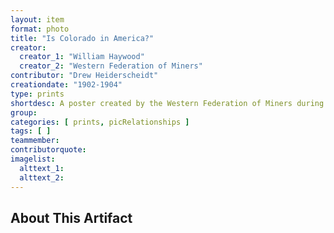 ```yaml
---
layout: item
format: photo
title: "Is Colorado in America?"
creator: 
  creator_1: "William Haywood"
  creator_2: "Western Federation of Miners"
contributor: "Drew Heiderscheidt"
creationdate: "1902-1904"
type: prints
shortdesc: A poster created by the Western Federation of Miners during the Colorado Labor Wars concerning agitation in Telluride, Colorado for better working conditions, wages, etc. that was violently suppressed by local state institutions, especially police.
group: 
categories: [ prints, picRelationships ] 
tags: [ ]
teammember: 
contributorquote: 
imagelist: 
  alttext_1: 
  alttext_2: 
---
```

## About This Artifact

